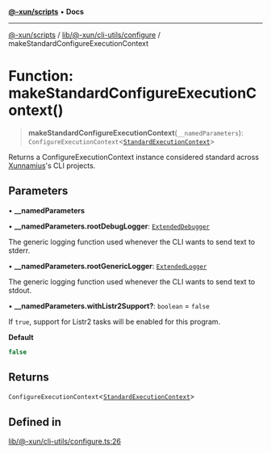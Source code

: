 [**@-xun/scripts**](../../../../../README.md) • **Docs**

***

[@-xun/scripts](../../../../../README.md) / [lib/@-xun/cli-utils/configure](../README.md) / makeStandardConfigureExecutionContext

# Function: makeStandardConfigureExecutionContext()

> **makeStandardConfigureExecutionContext**(`__namedParameters`): `ConfigureExecutionContext`\<[`StandardExecutionContext`](../../extensions/type-aliases/StandardExecutionContext.md)\>

Returns a ConfigureExecutionContext instance considered standard
across [Xunnamius](https://github.com/Xunnamius)'s CLI projects.

## Parameters

• **\_\_namedParameters**

• **\_\_namedParameters.rootDebugLogger**: [`ExtendedDebugger`](../../../../debug-extended/interfaces/ExtendedDebugger.md)

The generic logging function used whenever the CLI wants to send text to
stderr.

• **\_\_namedParameters.rootGenericLogger**: [`ExtendedLogger`](../../../../rejoinder/interfaces/ExtendedLogger.md)

The generic logging function used whenever the CLI wants to send text to
stdout.

• **\_\_namedParameters.withListr2Support?**: `boolean` = `false`

If `true`, support for Listr2 tasks will be enabled for this program.

**Default**

```ts
false
```

## Returns

`ConfigureExecutionContext`\<[`StandardExecutionContext`](../../extensions/type-aliases/StandardExecutionContext.md)\>

## Defined in

[lib/@-xun/cli-utils/configure.ts:26](https://github.com/Xunnamius/xscripts/blob/57333eb95500d47b37fb5be30901f27ce55d7211/lib/@-xun/cli-utils/configure.ts#L26)
